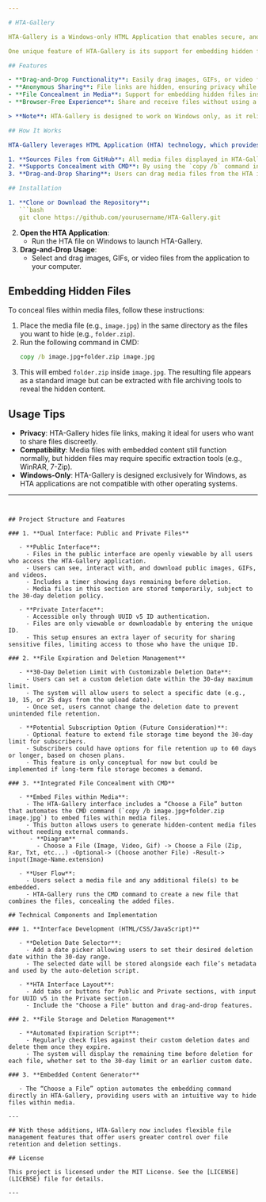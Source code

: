 ```yaml
---

# HTA-Gallery

HTA-Gallery is a Windows-only HTML Application that enables secure, anonymous sharing of images, GIFs, and video files directly from the HTA interface to your computer. Designed to make file sharing easy and private, HTA-Gallery sources its media files from GitHub while keeping the file links hidden for added security. With HTA-Gallery, you can transfer media files without navigating through a browser, creating a streamlined and private sharing experience for content with friends and collaborators.

One unique feature of HTA-Gallery is its support for embedding hidden files within media files. Using a simple CMD command, users can insert additional files—such as .zip or .rar folders—into images, GIFs, or video files, enabling secure, anonymous sharing of files or programs within regular media formats. Whether sharing an image or securely delivering a program, HTA-Gallery offers a flexible solution that combines ease of use with powerful privacy options.

## Features

- **Drag-and-Drop Functionality**: Easily drag images, GIFs, or video files from the HTA-Gallery interface to your computer for quick access and sharing.
- **Anonymous Sharing**: File links are hidden, ensuring privacy while allowing secure downloads from GitHub.
- **File Concealment in Media**: Support for embedding hidden files inside images, GIFs, or videos using CMD commands, allowing you to combine media files with additional hidden content.
- **Browser-Free Experience**: Share and receive files without using a browser, making the process more streamlined and private.

> **Note**: HTA-Gallery is designed to work on Windows only, as it relies on the Windows HTA (HTML Application) platform.

## How It Works

HTA-Gallery leverages HTML Application (HTA) technology, which provides a user-friendly Windows-based interface for displaying and interacting with media files. The application:

1. **Sources Files from GitHub**: All media files displayed in HTA-Gallery are hosted on GitHub, but their direct links are hidden, maintaining user anonymity.
2. **Supports Concealment with CMD**: By using the `copy /b` command in CMD (e.g., `copy /b image.extension+folder.zip+folder.rar image.extension`), users can hide additional files within media files.
3. **Drag-and-Drop Sharing**: Users can drag media files from the HTA interface to their computer, providing a quick and private way to transfer files without direct file links.

## Installation

1. **Clone or Download the Repository**:
   ```bash
   git clone https://github.com/yourusername/HTA-Gallery.git
   ```
2. **Open the HTA Application**:
   - Run the HTA file on Windows to launch HTA-Gallery.
3. **Drag-and-Drop Usage**:
   - Select and drag images, GIFs, or video files from the application to your computer.

## Embedding Hidden Files

To conceal files within media files, follow these instructions:

1. Place the media file (e.g., `image.jpg`) in the same directory as the files you want to hide (e.g., `folder.zip`).
2. Run the following command in CMD:
   ```cmd
   copy /b image.jpg+folder.zip image.jpg
   ```
3. This will embed `folder.zip` inside `image.jpg`. The resulting file appears as a standard image but can be extracted with file archiving tools to reveal the hidden content.

## Usage Tips

- **Privacy**: HTA-Gallery hides file links, making it ideal for users who want to share files discreetly.
- **Compatibility**: Media files with embedded content still function normally, but hidden files may require specific extraction tools (e.g., WinRAR, 7-Zip).
- **Windows-Only**: HTA-Gallery is designed exclusively for Windows, as HTA applications are not compatible with other operating systems.

---
```


## Project Structure and Features

### 1. **Dual Interface: Public and Private Files**

   - **Public Interface**:
     - Files in the public interface are openly viewable by all users who access the HTA-Gallery application.
     - Users can see, interact with, and download public images, GIFs, and videos.
     - Includes a timer showing days remaining before deletion.
     - Media files in this section are stored temporarily, subject to the 30-day deletion policy.

   - **Private Interface**:
     - Accessible only through UUID v5 ID authentication.
     - Files are only viewable or downloadable by entering the unique ID.
     - This setup ensures an extra layer of security for sharing sensitive files, limiting access to those who have the unique ID.

### 2. **File Expiration and Deletion Management**

   - **30-Day Deletion Limit with Customizable Deletion Date**:
     - Users can set a custom deletion date within the 30-day maximum limit.
     - The system will allow users to select a specific date (e.g., 10, 15, or 25 days from the upload date).
     - Once set, users cannot change the deletion date to prevent unintended file retention.

   - **Potential Subscription Option (Future Consideration)**:
     - Optional feature to extend file storage time beyond the 30-day limit for subscribers.
     - Subscribers could have options for file retention up to 60 days or longer, based on chosen plans.
     - This feature is only conceptual for now but could be implemented if long-term file storage becomes a demand.

### 3. **Integrated File Concealment with CMD**

   - **Embed Files within Media**:
     - The HTA-Gallery interface includes a “Choose a File” button that automates the CMD command (`copy /b image.jpg+folder.zip image.jpg`) to embed files within media files.
     - This button allows users to generate hidden-content media files without needing external commands.
      - **Diagram**
        - Choose a File (Image, Video, Gif) -> Choose a File (Zip, Rar, Txt, etc...) -Optional-> (Choose another File) -Result-> input(Image-Name.extension)

   - **User Flow**:
     - Users select a media file and any additional file(s) to be embedded.
     - HTA-Gallery runs the CMD command to create a new file that combines the files, concealing the added files.

## Technical Components and Implementation

### 1. **Interface Development (HTML/CSS/JavaScript)**

   - **Deletion Date Selector**:
     - Add a date picker allowing users to set their desired deletion date within the 30-day range.
     - The selected date will be stored alongside each file’s metadata and used by the auto-deletion script.

   - **HTA Interface Layout**:
     - Add tabs or buttons for Public and Private sections, with input for UUID v5 in the Private section.
     - Include the "Choose a File" button and drag-and-drop features.

### 2. **File Storage and Deletion Management**

   - **Automated Expiration Script**:
     - Regularly check files against their custom deletion dates and delete them once they expire.
     - The system will display the remaining time before deletion for each file, whether set to the 30-day limit or an earlier custom date.

### 3. **Embedded Content Generator**

   - The “Choose a File” option automates the embedding command directly in HTA-Gallery, providing users with an intuitive way to hide files within media.

--- 

## With these additions, HTA-Gallery now includes flexible file management features that offer users greater control over file retention and deletion settings.

## License

This project is licensed under the MIT License. See the [LICENSE](LICENSE) file for details.

---
